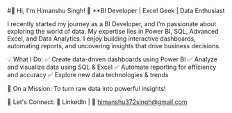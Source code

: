 #👋 Hi, I'm Himanshu Singh!
🔹 **BI Developer | Excel Geek | Data Enthusiast

I recently started my journey as a BI Developer, and I’m passionate about exploring the world of data. My expertise lies in Power BI, SQL, Advanced Excel, and Data Analytics. I enjoy building interactive dashboards, automating reports, and uncovering insights that drive business decisions.

💡 What I Do:
✅ Create data-driven dashboards using Power BI
✅ Analyze and visualize data using SQL & Excel
✅ Automate reporting for efficiency and accuracy
✅ Explore new data technologies & trends

🚀 On a Mission: To turn raw data into powerful insights!

📌 Let's Connect:
🔗 LinkedIn | 📧 himanshu372singh@gmail.com
